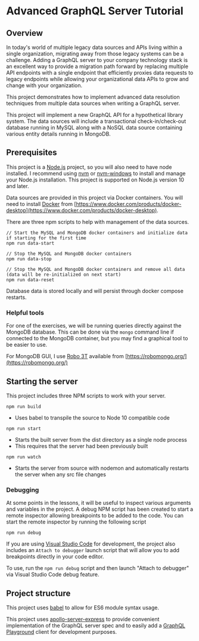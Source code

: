 # Advanced GraphQL Server Tutorial

## Overview
In today's world of multiple legacy data sources and APIs living within a single organization, migrating away from those legacy systems can be a challenge.
Adding a GraphQL server to your company technology stack is an excellent way to provide a migration path forward by replacing multiple API endpoints with
a single endpoint that efficiently proxies data requests to legacy endpoints while allowing your organizational data APIs to grow and change with your
organization.

This project demonstrates how to implement advanced data resolution techniques from multiple data sources when writing a GraphQL server.

This project will implement a new GraphQL API for a hypothetical library system. The data sources will include a transactional check-in/check-out database
running in MySQL along with a NoSQL data source containing various entity details running in MongoDB.

## Prerequisites

This project is a [Node.js](https://nodejs.org/en/) project, so you will also need to have node installed. I recommend using
[nvm](https://github.com/creationix/nvm) or [nvm-windows](https://github.com/coreybutler/nvm-windows) to install and manage your Node.js installation.
This project is supported on Node.js version 10 and later.

Data sources are provided in this project via Docker containers. You will need to install [Docker](https://www.docker.com)
from [https://www.docker.com/products/docker-desktop](https://www.docker.com/products/docker-desktop).

There are three npm scripts to help with management of the data sources.

```
// Start the MySQL and MongoDB docker containers and initialize data if starting for the first time
npm run data-start

// Stop the MySQL and MongoDB docker containers
npm run data-stop

// Stop the MySQL and MongoDB docker containers and remove all data (data will be re-initialized on next start)
npm run data-reset
```

Database data is stored locally and will persist through docker compose restarts.

### Helpful tools
For one of the exercises, we will be running queries directly against the MongoDB database. This can be done via the `mongo` command line if connected to the
MongoDB container, but you may find a graphical tool to be easier to use. 

For MongoDB GUI, I use [Robo 3T](https://robomongo.org/) available from [https://robomongo.org/](https://robomongo.org/)

## Starting the server

This project includes three NPM scripts to work with your server.
```
npm run build
```
- Uses babel to transpile the source to Node 10 compatible code


```
npm run start
```
- Starts the built server from the dist directory as a single node process
- This requires that the server had been previously built


```
npm run watch
```
- Starts the server from source with nodemon and automatically restarts the server when any src file changes


### Debugging
At some points in the lessons, it will be useful to inspect various arguments and variables in the project. A debug NPM script has been created to start a
remote inspector allowing breakpoints to be added to the code. You can start the remote inspector by running the following script

```
npm run debug
```

If you are using [Visual Studio Code](https://code.visualstudio.com/) for development, the project also includes an `Attach to debugger` launch script that 
will allow you to add breakpoints directly in your code editor.

To use, run the `npm run debug` script and then launch "Attach to debugger" via Visual Studio Code debug feature.

## Project structure

This project uses [babel](https://babeljs.io/) to allow for ES6 module syntax usage.

This project uses [apollo-server-express](https://www.npmjs.com/package/apollo-server-express) to provide convenient implementation of the GraphQL server spec
and to easily add a [GraphQL Playground](https://github.com/prisma/graphql-playground) client for development purposes.

